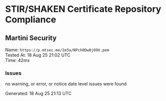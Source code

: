 # STIR/SHAKEN Certificate Repository Compliance

## Martini Security

Name: `https://p.mtsec.me/2e5a/NPch0Dw0jO9V.pem`\
Tested At: 18 Aug 25 21:02 UTC\
Time: 42ms

### Issues

no warning, or error, or notice date level issues were found

Generated: 18 Aug 25 21:13 UTC